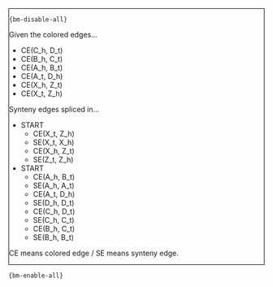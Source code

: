 <div style="border:1px solid black;">

`{bm-disable-all}`

Given the colored edges...

* CE(C_h, D_t)
* CE(B_h, C_t)
* CE(A_h, B_t)
* CE(A_t, D_h)
* CE(X_h, Z_t)
* CE(X_t, Z_h)


Synteny edges spliced in...

 * START
   * CE(X_t, Z_h)
   * SE(X_t, X_h)
   * CE(X_h, Z_t)
   * SE(Z_t, Z_h)
 * START
   * CE(A_h, B_t)
   * SE(A_h, A_t)
   * CE(A_t, D_h)
   * SE(D_h, D_t)
   * CE(C_h, D_t)
   * SE(C_h, C_t)
   * CE(B_h, C_t)
   * SE(B_h, B_t)

CE means colored edge / SE means synteny edge.

</div>

`{bm-enable-all}`

